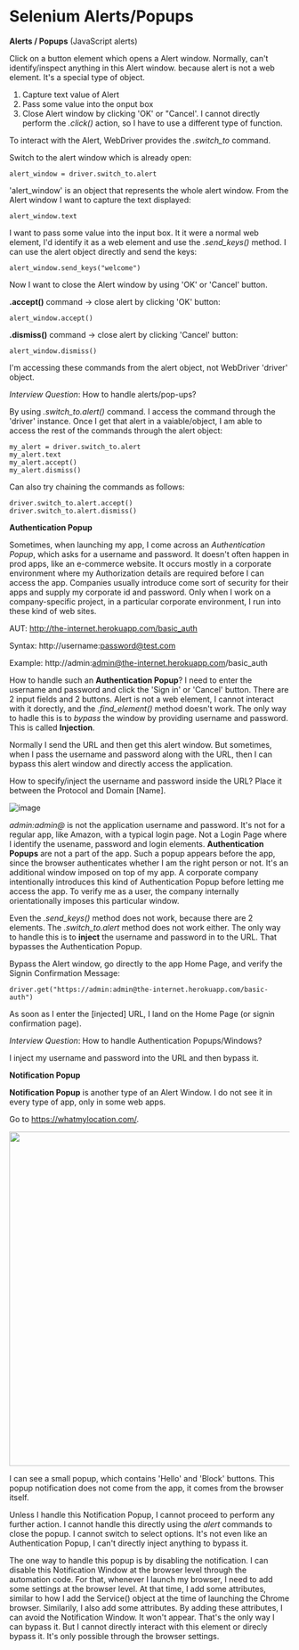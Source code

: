 # Selenium Alerts/Popups

__Alerts / Popups__ (JavaScript alerts)


Click on a button element which opens a Alert window. Normally, can't identify/inspect anything in this Alert window. because alert is not a web element. It's a special type of object.

1) Capture text value of Alert
2) Pass some value into the onput box
3) Close Alert window by clicking 'OK' or "Cancel'. I cannot directly perform the _.click()_ action, so I have to use a different type of function.

To interact with the Alert, WebDriver provides the _.switch_to_ command.

Switch to the alert window which is already open:

	alert_window = driver.switch_to.alert

'alert_window' is an object that represents the whole alert window. From the Alert window I want to capture the text displayed:

	alert_window.text

I want to pass some value into the input box. It it were a normal web element, I'd identify it as a web element and use the _.send_keys()_ method. I can use the alert object directly and send the keys:

	alert_window.send_keys("welcome")

Now I want to close the Alert window by using 'OK' or 'Cancel' button.

__.accept()__ command -> close alert by clicking 'OK' button:

	alert_window.accept()

__.dismiss()__ command -> close alert by clicking 'Cancel' button:

	alert_window.dismiss()

I'm accessing these commands from the alert object, not WebDriver 'driver' object.

_Interview Question_: How to handle alerts/pop-ups?

By using _.switch_to.alert()_ command. I access the command through the 'driver' instance. Once I get that alert in a vaiable/object, I am able to access the rest of the commands through the alert object:

	my_alert = driver.switch_to.alert
	my_alert.text
	my_alert.accept()
	my_alert.dismiss()

Can also try chaining the commands as follows:

	driver.switch_to.alert.accept()
	driver.switch_to.alert.dismiss()
	

__Authentication Popup__

Sometimes, when launching my app, I come across an _Authentication Popup_, which asks for a username and password. It doesn't often happen in prod apps, like an e-commerce website. It occurs mostly in a corporate environment where my Authorization details are required before I can access the app. Companies usually introduce come sort of security for their apps and supply my corporate id and password. Only when I work on a company-specific project, in a particular corporate environment, I run into these kind of web sites.

AUT: http://the-internet.herokuapp.com/basic_auth

Syntax: http://username:password@test.com

Example: http://admin:admin@the-internet.herokuapp.com/basic_auth


How to handle such an __Authentication Popup__? I need to enter the username and password and click the 'Sign in' or 'Cancel' button. There are 2 input fields and 2 buttons.
Alert is not a web element, I cannot interact with it dorectly, and the _.find_element()_ method doesn't work. The only way to hadle this is to _bypass_ the window by providing username and password. This is called __Injection__.

Normally I send the URL and then get this alert window. But sometimes, when I pass the username and password along with the URL, then I can bypass this alert window and directly access the application.

How to specify/inject the username and password inside the URL? Place it between the Protocol and Domain [Name].

![image](https://user-images.githubusercontent.com/70295997/206785270-9413cc79-7f8a-4760-aa6b-07262d535dd5.png)

_admin:admin@_ is not the application username and password. It's not for a regular app, like Amazon, with a typical login page. Not a Login Page where I identify the usename, password and login elements. __Authentication Popups__ are not a part of the app. Such a popup appears before the app, since the browser authenticates whether I am the right person or not. It's an additional window imposed on top of my app. A corporate company intentionally introduces this kind of Authentication Popup before letting me access the app. To verify me as a user, the company internally orientationally imposes this particular window.

Even the _.send_keys()_ method does not work, because there are 2 elements. The _.switch_to.alert_ method does not work either. The only way to handle this is to __inject__ the username and password in to the URL. That bypasses the Authentication Popup.


Bypass the Alert window, go directly to the app Home Page, and verify the Signin Confirmation Message:

	driver.get("https://admin:admin@the-internet.herokuapp.com/basic-auth")

As soon as I enter the [injected] URL, I land on the Home Page (or signin confirmation page).

_Interview Question_: How to handle Authentication Popups/Windows?

I inject my username and password into the URL and then bypass it.

__Notification Popup__

__Notification Popup__ is another type of an Alert Window. I do not see it in every type of app, only in some web apps.

Go to https://whatmylocation.com/.

<img src="https://user-images.githubusercontent.com/70295997/206869783-f92eb571-eebc-485a-a0a7-3a9c548df884.png" width=600></img>

I can see a small popup, which contains 'Hello' and 'Block' buttons. This popup notification does not come from the app, it comes from the browser itself.

Unless I handle this Notification Popup, I cannot proceed to perform any further action. I cannot handle this directly using the _alert_ commands to close the popup. I cannot switch to select options. It's not even like an Authentication Popup, I can't directly inject anything to bypass it.

The one way to handle this popup is by disabling the notification. I can disable this Notification Window at the browser level through the automation code. For that, whenever I launch my browser, I need to add some settings at the browser level. At that time, I add some attributes, similar to how I add the Service() object at the time of launching the Chrome browser. Similarily, I also add some attributes. By adding these attributes, I can avoid the Notification Window. It won't appear. That's the only way I can bypass it. But I cannot directly interact with this element or direcly bypass it. It's only possible through the browser settings.


